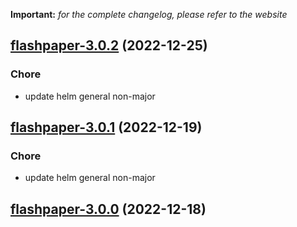 **Important:**
*for the complete changelog, please refer to the website*




## [flashpaper-3.0.2](https://github.com/truecharts/charts/compare/flashpaper-3.0.1...flashpaper-3.0.2) (2022-12-25)

### Chore

- update helm general non-major
  
  


## [flashpaper-3.0.1](https://github.com/truecharts/charts/compare/flashpaper-3.0.0...flashpaper-3.0.1) (2022-12-19)

### Chore

- update helm general non-major
  
  


## [flashpaper-3.0.0](https://github.com/truecharts/charts/compare/flashpaper-2.0.3...flashpaper-3.0.0) (2022-12-18)

